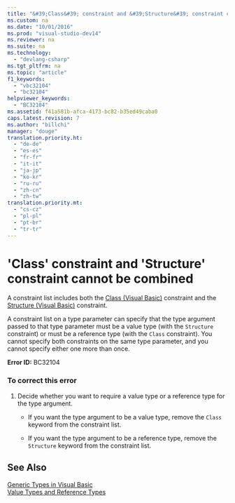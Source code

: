 ```yaml
---
title: "&#39;Class&#39; constraint and &#39;Structure&#39; constraint cannot be combined"
ms.custom: na
ms.date: "10/01/2016"
ms.prod: "visual-studio-dev14"
ms.reviewer: na
ms.suite: na
ms.technology: 
  - "devlang-csharp"
ms.tgt_pltfrm: na
ms.topic: "article"
f1_keywords: 
  - "vbc32104"
  - "bc32104"
helpviewer_keywords: 
  - "BC32104"
ms.assetid: f41a581b-afca-4173-bc82-b35ed49caba0
caps.latest.revision: 7
ms.author: "billchi"
manager: "douge"
translation.priority.ht: 
  - "de-de"
  - "es-es"
  - "fr-fr"
  - "it-it"
  - "ja-jp"
  - "ko-kr"
  - "ru-ru"
  - "zh-cn"
  - "zh-tw"
translation.priority.mt: 
  - "cs-cz"
  - "pl-pl"
  - "pt-br"
  - "tr-tr"
---
```

# &#39;Class&#39; constraint and &#39;Structure&#39; constraint cannot be combined
A constraint list includes both the [Class (Visual Basic)](http://msdn.microsoft.com/0777c6e6-46bc-451b-ad70-57b49d4ef4f7) constraint and the [Structure (Visual Basic)](http://msdn.microsoft.com/263ce115-ac36-4c05-8cb7-0e0eead5c6d0) constraint.  
  
 A constraint list on a type parameter can specify that the type argument passed to that type parameter must be a value type (with the `Structure` constraint) or must be a reference type (with the `Class` constraint). You cannot specify both constraints on the same type parameter, and you cannot specify either one more than once.  
  
 **Error ID:** BC32104  
  
### To correct this error  
  
1.  Decide whether you want to require a value type or a reference type for the type argument.  
  
    -   If you want the type argument to be a value type, remove the `Class` keyword from the constraint list.  
  
    -   If you want the type argument to be a reference type, remove the `Structure` keyword from the constraint list.  
  
## See Also  
 [Generic Types in Visual Basic](../Topic/Generic%20Types%20in%20Visual%20Basic%20\(Visual%20Basic\).md)   
 [Value Types and Reference Types](../Topic/Value%20Types%20and%20Reference%20Types.md)